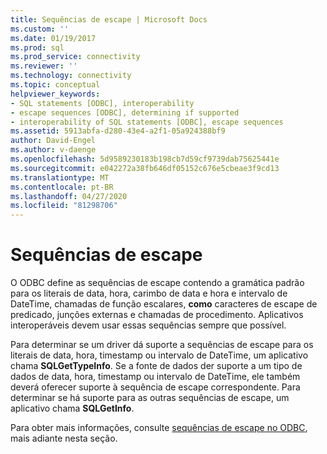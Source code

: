 ```yaml
---
title: Sequências de escape | Microsoft Docs
ms.custom: ''
ms.date: 01/19/2017
ms.prod: sql
ms.prod_service: connectivity
ms.reviewer: ''
ms.technology: connectivity
ms.topic: conceptual
helpviewer_keywords:
- SQL statements [ODBC], interoperability
- escape sequences [ODBC], determining if supported
- interoperability of SQL statements [ODBC], escape sequences
ms.assetid: 5913abfa-d280-43e4-a2f1-05a924388bf9
author: David-Engel
ms.author: v-daenge
ms.openlocfilehash: 5d9589230183b198cb7d59cf9739dab75625441e
ms.sourcegitcommit: e042272a38fb646df05152c676e5cbeae3f9cd13
ms.translationtype: MT
ms.contentlocale: pt-BR
ms.lasthandoff: 04/27/2020
ms.locfileid: "81298706"
---
```

# <a name="escape-sequences"></a>Sequências de escape
O ODBC define as sequências de escape contendo a gramática padrão para os literais de data, hora, carimbo de data e hora e intervalo de DateTime, chamadas de função escalares, **como** caracteres de escape de predicado, junções externas e chamadas de procedimento. Aplicativos interoperáveis devem usar essas sequências sempre que possível.  
  
 Para determinar se um driver dá suporte a sequências de escape para os literais de data, hora, timestamp ou intervalo de DateTime, um aplicativo chama **SQLGetTypeInfo**. Se a fonte de dados der suporte a um tipo de dados de data, hora, timestamp ou intervalo de DateTime, ele também deverá oferecer suporte à sequência de escape correspondente. Para determinar se há suporte para as outras sequências de escape, um aplicativo chama **SQLGetInfo**.  
  
 Para obter mais informações, consulte [sequências de escape no ODBC](../../../odbc/reference/develop-app/escape-sequences-in-odbc.md), mais adiante nesta seção.
